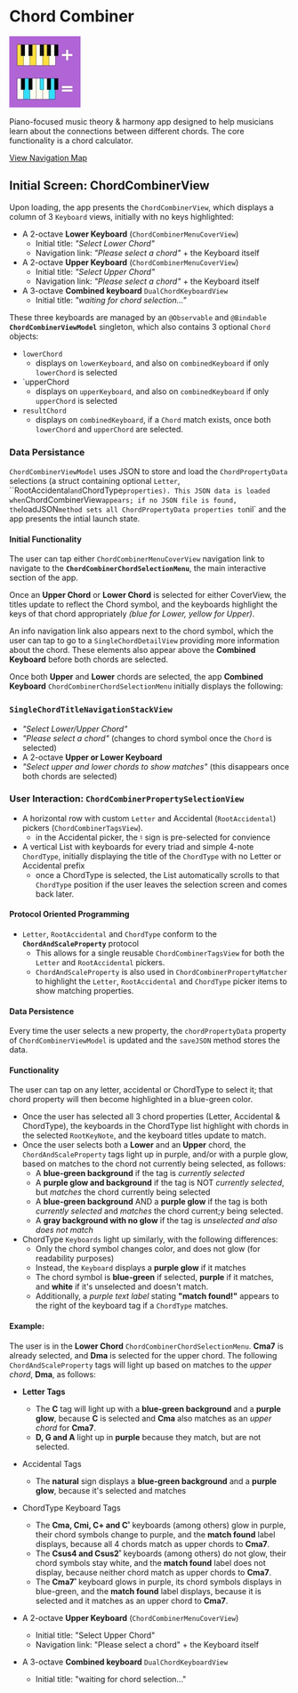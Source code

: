 # Chord Combiner

![ChordCombiner Light Mode Icon large-keyboards += 128px.jpg](https://github.com/thewildjacko/ChordCombiner-SwiftUI/blob/main/ChordCombiner%20Light%20Mode%20Icon%20large-keyboards%20%2B%3D%20128px.jpg)

Piano-focused music theory & harmony app designed to help musicians learn about the connections between different chords. The core functionality is a chord calculator.

[View Navigation Map](https://bra.in/5jMZEP)

## Initial Screen: ChordCombinerView

Upon loading, the app presents the `ChordCombinerView`, which displays a column of 3 `Keyboard` views, initially with no keys highlighted:

- A 2-octave **Lower Keyboard** (`ChordCombinerMenuCoverView`)
  - Initial title: _"Select Lower Chord"_
  - Navigation link: _"Please select a chord"_ + the Keyboard itself
- A 2-octave **Upper Keyboard** (`ChordCombinerMenuCoverView`)
  - Initial title: _"Select Upper Chord"_
  - Navigation link: _"Please select a chord"_ + the Keyboard itself
- A 3-octave **Combined keyboard** `DualChordKeyboardView`
  - Initial title: _"waiting for chord selection..."_

These three keyboards are managed by an `@Observable` and `@Bindable` **`ChordCombinerViewModel`** singleton, which also contains 3 optional `Chord` objects:

- `lowerChord`
  - displays on `lowerKeyboard`, and also on `combinedKeyboard` if only `lowerChord` is selected
- `upperChord
  - displays on `upperKeyboard`, and also on `combinedKeyboard` if only `upperChord` is selected
- `resultChord`
  - displays on `combinedKeyboard`, if a `Chord` match exists, once both `lowerChord` and `upperChord` are selected.

### Data Persistance

`ChordCombinerViewModel` uses JSON to store and load the `ChordPropertyData` selections (a struct containing optional `Letter`, ``RootAccidental` and `ChordType` properties). This JSON data is loaded when `ChordCombinerView` appears; if no JSON file is found, the `loadJSON` method sets all ChordPropertyData properties to `nil` and the app presents the intial launch state.

#### Initial Functionality

The user can tap either `ChordCombinerMenuCoverView` navigation link to navigate to the **`ChordCombinerChordSelectionMenu`**, the main interactive section of the app.

Once an **Upper Chord** or **Lower Chord** is selected for either CoverView, the titles update to reflect the Chord symbol, and the keyboards highlight the keys of that chord appropriately _(blue for Lower, yellow for Upper)_.

An info navigation link also appears next to the chord symbol, which the user can tap to go to a `SingleChordDetailView` providing more information about the chord. These elements also appear above the **Combined Keyboard** before both chords are selected.

Once both **Upper** and **Lower** chords are selected, the app **Combined Keyboard** `ChordCombinerChordSelectionMenu` initially displays the following:

### `SingleChordTitleNavigationStackView`
   - _"Select Lower/Upper Chord"_ 
   - _"Please select a chord"_ (changes to chord symbol once the `Chord` is selected)
   - A 2-octave **Upper or Lower Keyboard**
   - _"Select upper and lower chords to show matches"_ (this disappears once both chords are selected)

### User Interaction: `ChordCombinerPropertySelectionView`

  - A horizontal row with custom `Letter` and Accidental (`RootAccidental`) pickers (`ChordCombinerTagsView`).
    - in the Accidental picker, the &#x266E; sign is pre-selected for convience
  - A vertical List with keyboards for every triad and simple 4-note `ChordType`, initially displaying the title of the `ChordType` with no Letter or Accidental prefix
    - once a ChordType is selected, the List automatically scrolls to that `ChordType` position if the user leaves the selection screen and comes back later.
  
  #### Protocol Oriented Programming
  - `Letter`, `RootAccidental` and `ChordType` conform to the **`ChordAndScaleProperty`** protocol
    - This allows for a single reusable `ChordCombinerTagsView` for both the `Letter` and `RootAccidental` pickers.
    - `ChordAndScaleProperty` is also used in `ChordCombinerPropertyMatcher` to highlight the `Letter`, `RootAccidental` and `ChordType` picker items to show matching properties.
  
  
  #### Data Persistence
  Every time the user selects a new property, the `chordPropertyData` property of `ChordCombinerViewModel` is updated and the `saveJSON` method stores the data.

  #### Functionality
  
  The user can tap on any letter, accidental or ChordType to select it; that chord property will then become highlighted in a blue-green color.

  - Once the user has selected all 3 chord properties (Letter, Accidental & ChordType), the keyboards in the ChordType list highlight with chords in the selected `RootKeyNote`, and the keyboard titles update to match.
  - Once the user selects both a **Lower** and an **Upper** chord, the `ChordAndScaleProperty` tags light up in purple, and/or with a purple glow, based on matches to the chord not currently being selected, as follows:
    - A **blue-green background** if the tag is _currently selected_
    - A **purple glow and background** if the tag is NOT _currently selected_, but _matches_ the chord currently being selected
    - A **blue-green background** AND a **purple glow** if the tag is both _currently selected_ and _matches_ the chord current;y being selected.
    - A **gray background with no glow** if the tag is _unselected and also does not match_
  - ChordType `Keyboards` light up similarly, with the following differences:
    - Only the chord symbol changes color, and does not glow (for readability purposes)
    - Instead, the `Keyboard` displays a **purple glow** if it matches
    - The chord symbol is **blue-green** if selected, **purple** if it matches, and **white** if it's unselected and doesn't match.
    - Additionally, a _purple text label_ stating **"match found!"** appears to the right of the keyboard tag if a `ChordType` matches.
    

  #### Example:

  The user is in the **Lower Chord** `ChordCombinerChordSelectionMenu`. **Cma7** is already selected, and **Dma** is selected for the upper chord. The following ``ChordAndScaleProperty`` tags will light up based on matches to the _upper chord_, **Dma**, as follows:

  - **Letter Tags**
    - The **C** tag will light up with a **blue-green background** and a **purple glow**, because **C** is selected and **Cma** also matches as an _upper chord_ for **Cma7**.
    - **D, G and A** light up in **purple** because they match, but are not selected.
  - Accidental Tags
    - The **natural** sign displays a **blue-green background** and a **purple glow**, because it's selected and matches
  - ChordType Keyboard Tags
    - The **Cma, Cmi, C+ and C**˚ keyboards (among others) glow in purple, their chord symbols change to purple, and the **match found** label displays, because all 4 chords match as upper chords to **Cma7**.
    - The **Csus4 and Csus2**˚ keyboards (among others) do not glow, their chord symbols stay white, and the **match found** label does not display, because neither chord match as upper chords to **Cma7**.
    - The **Cma7**˚ keyboard glows in purple, its chord symbols displays in blue-green, and the **match found** label displays, because it is selected and it matches as an upper chord to **Cma7**.


   
- A 2-octave **Upper Keyboard** (`ChordCombinerMenuCoverView`)
  - Initial title: "Select Upper Chord"
  - Navigation link: "Please select a chord"  + the Keyboard itself
- A 3-octave **Combined keyboard** `DualChordKeyboardView`
  - Initial title: "waiting for chord selection..."
